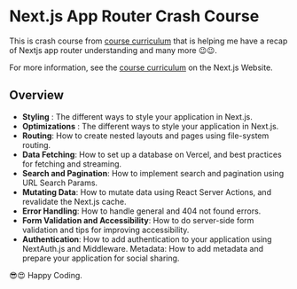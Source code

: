 # Next.js App Router Crash Course

This is crash course from [course curriculum](https://nextjs.org/learn) that is helping me have a recap of Nextjs app router understanding and many more 😉😉.

For more information, see the [course curriculum](https://nextjs.org/learn) on the Next.js Website.

## Overview

- **Styling** : The different ways to style your application in Next.js.
- **Optimizations** : The different ways to style your application in Next.js.
- **Routing**: How to create nested layouts and pages using file-system routing.
- **Data Fetching**: How to set up a database on Vercel, and best practices for fetching and streaming.
- **Search and Pagination**: How to implement search and pagination using URL Search Params.
- **Mutating Data**: How to mutate data using React Server Actions, and revalidate the Next.js cache.
- **Error Handling**: How to handle general and 404 not found errors.
- **Form Validation and Accessibility**: How to do server-side form validation and tips for improving accessibility.
- **Authentication**: How to add authentication to your application using NextAuth.js and Middleware.
Metadata: How to add metadata and prepare your application for social sharing.

😎😍 Happy Coding.
